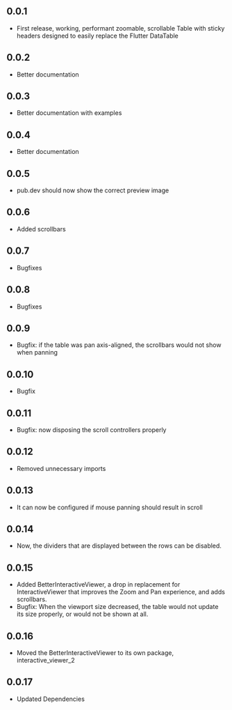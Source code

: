 ## 0.0.1

* First release, working, performant zoomable, scrollable Table with sticky headers designed to easily replace the Flutter DataTable

## 0.0.2
* Better documentation

## 0.0.3
* Better documentation with examples

## 0.0.4
* Better documentation

## 0.0.5
* pub.dev should now show the correct preview image

## 0.0.6
 * Added scrollbars

## 0.0.7
 * Bugfixes

## 0.0.8
 * Bugfixes

## 0.0.9
 * Bugfix: if the table was pan axis-aligned, the scrollbars would not show when panning

## 0.0.10
 * Bugfix

## 0.0.11
 * Bugfix: now disposing the scroll controllers properly

## 0.0.12
 * Removed unnecessary imports

## 0.0.13
 * It can now be configured if mouse panning should result in scroll

## 0.0.14
 * Now, the dividers that are displayed between the rows can be disabled.

## 0.0.15
 * Added BetterInteractiveViewer, a drop in replacement for InteractiveViewer that improves the Zoom and Pan experience, and adds scrollbars.
 * Bugfix: When the viewport size decreased, the table would not update its size properly, or would not be shown at all.

## 0.0.16
 * Moved the BetterInteractiveViewer to its own package, interactive_viewer_2

## 0.0.17
 * Updated Dependencies